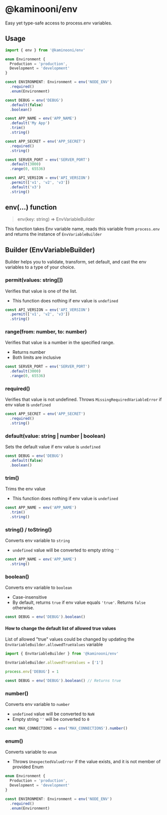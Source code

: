 # @kaminooni/env

Easy yet type-safe access to process.env variables.

## Usage

```ts
import { env } from '@kaminooni/env'

enum Environment {
  Production = 'production',
  Development = 'development'
}

const ENVIRONMENT: Environment = env('NODE_ENV')
  .required()
  .enum(Environment)

const DEBUG = env('DEBUG')
  .default(false)
  .boolean()

const APP_NAME = env('APP_NAME')
  .default('My App')
  .trim()
  .string()

const APP_SECRET = env('APP_SECRET')
  .required()
  .string()

const SERVER_PORT = env('SERVER_PORT')
  .default(3000)
  .range(0, 65536)

const API_VERSION = env('API_VERSION')
  .permit(['v1', 'v2', 'v3'])
  .default('v3')
  .string()
```

## env(...) function

> env(key: string) => EnvVariableBuilder

This function takes Env variable name, reads this variable from `process.env` and returns the instance
of `EnvVariableBuilder`

## Builder (EnvVariableBuilder)

Builder helps you to validate, transform, set default, and cast the env variables to a type of your choice.

### permit(values: string[])

Verifies that value is one of the list.

- This function does nothing if env value is `undefined`

```ts
const API_VERSION = env('API_VERSION')
  .permit(['v1', 'v2', 'v3'])
  .string()
```

### range(from: number, to: number)

Verifies that value is a number in the specified range.

- Returns number
- Both limits are inclusive

```ts
const SERVER_PORT = env('SERVER_PORT')
  .default(3000)
  .range(0, 65536)
```

### required()

Verifies that value is not undefined.
Throws `MissingRequiredVariableError` if env value is `undefined`

```ts
const APP_SECRET = env('APP_SECRET')
  .required()
  .string()
```

### default(value: string | number | boolean)

Sets the default value if env value is `undefined`

```ts
const DEBUG = env('DEBUG')
  .default(false)
  .boolean()
```

### trim()

Trims the env value

- This function does nothing if env value is `undefined`

```ts
const APP_NAME = env('APP_NAME')
  .trim()
  .string()
```

### string() / toString()

Converts env variable to `string`

- `undefined` value will be converted to empty string `''`

```ts
const APP_NAME = env('APP_NAME')
  .string()
```

### boolean()

Converts env variable to `boolean`

- Case-insensitive
- By default, returns `true` if env value equals `'true'`. Returns `false` otherwise.

```ts
const DEBUG = env('DEBUG').boolean()
```

#### How to change the default list of allowed true values

List of allowed "true" values could be changed by updating the `EnvVariableBuilder.allowedTrueValues` variable

```ts
import { EnvVariableBuilder } from '@kaminooni/env'

EnvVariableBuilder.allowedTrueValues = ['1']

process.env['DEBUG'] = 1

const DEBUG = env('DEBUG').boolean() // Returns true
```

### number()

Converts env variable to `number`

- `undefined` value will be converted to `NaN`
- Empty string `''` will be converted to `0`

```ts
const MAX_CONNECTIONS = env('MAX_CONNECTIONS').number()
```

### enum()

Converts variable to `enum`

- Throws `UnexpectedValueError` if the value exists, and it is not member of provided Enum

```ts
enum Environment {
  Production = 'production',
  Development = 'development'
}

const ENVIRONMENT: Environment = env('NODE_ENV')
  .required()
  .enum(Environment)
```